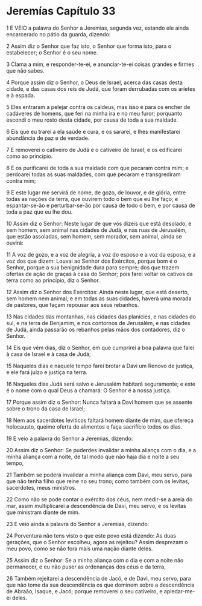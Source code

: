 # Jeremías Capítulo 33

1	E VEIO a palavra do Senhor a Jeremias, segunda vez, estando ele ainda encarcerado no pátio da guarda, dizendo:

2	Assim diz o Senhor que faz isto, o Senhor que forma isto, para o estabelecer; o Senhor é o seu nome.

3	Clama a mim, e responder-te-ei, e anunciar-te-ei coisas grandes e firmes que não sabes.

4	Porque assim diz o Senhor, o Deus de Israel, acerca das casas desta cidade, e das casas dos reis de Judá, que foram derrubadas com os aríetes e à espada.

5	Eles entraram a pelejar contra os caldeus, mas isso é para os encher de cadáveres de homens, que feri na minha ira e no meu furor; porquanto escondi o meu rosto desta cidade, por causa de toda a sua maldade.

6	Eis que eu trarei a ela saúde e cura, e os sararei, e lhes manifestarei abundância de paz e de verdade.

7	E removerei o cativeiro de Judá e o cativeiro de Israel, e os edificarei como ao princípio.

8	E os purificarei de toda a sua maldade com que pecaram contra mim; e perdoarei todas as suas maldades, com que pecaram e transgrediram contra mim;

9	E este lugar me servirá de nome, de gozo, de louvor, e de glória, entre todas as nações da terra, que ouvirem todo o bem que eu lhe faço; e espantar-se-ão e perturbar-se-ão por causa de todo o bem, e por causa de toda a paz que eu lhe dou.

10	Assim diz o Senhor: Neste lugar de que vós dizeis que está desolado, e sem homem, sem animal nas cidades de Judá, e nas ruas de Jerusalém, que estão assoladas, sem homem, sem morador, sem animal, ainda se ouvirá:

11	A voz de gozo, e a voz de alegria, a voz do esposo e a voz da esposa, e a voz dos que dizem: Louvai ao Senhor dos Exércitos, porque bom é o Senhor, porque a sua benignidade dura para sempre; dos que trazem ofertas de ação de graças à casa do Senhor; pois farei voltar os cativos da terra como ao princípio, diz o Senhor.

12	Assim diz o Senhor dos Exércitos: Ainda neste lugar, que está deserto, sem homem nem animal, e em todas as suas cidades, haverá uma morada de pastores, que façam repousar aos seus rebanhos.

13	Nas cidades das montanhas, nas cidades das planícies, e nas cidades do sul, e na terra de Benjamim, e nos contornos de Jerusalém, e nas cidades de Judá, ainda passarão os rebanhos pelas mãos dos contadores, diz o Senhor.

14	Eis que vêm dias, diz o Senhor, em que cumprirei a boa palavra que falei à casa de Israel e à casa de Judá;

15	Naqueles dias e naquele tempo farei brotar a Davi um Renovo de justiça, e ele fará juízo e justiça na terra.

16	Naqueles dias Judá será salvo e Jerusalém habitará seguramente; e este é o nome com o qual Deus a chamará: O Senhor é a nossa justiça.

17	Porque assim diz o Senhor: Nunca faltará a Davi homem que se assente sobre o trono da casa de Israel;

18	Nem aos sacerdotes levíticos faltará homem diante de mim, que ofereça holocausto, queime oferta de alimentos e faça sacrifício todos os dias.

19	E veio a palavra do Senhor a Jeremias, dizendo:

20	Assim diz o Senhor: Se puderdes invalidar a minha aliança com o dia, e a minha aliança com a noite, de tal modo que não haja dia e noite a seu tempo,

21	Também se poderá invalidar a minha aliança com Davi, meu servo, para que não tenha filho que reine no seu trono; como também com os levitas, sacerdotes, meus ministros.

22	Como não se pode contar o exército dos céus, nem medir-se a areia do mar, assim multiplicarei a descendência de Davi, meu servo, e os levitas que ministram diante de mim.

23	E veio ainda a palavra do Senhor a Jeremias, dizendo:

24	Porventura não tens visto o que este povo está dizendo: As duas gerações, que o Senhor escolheu, agora as rejeitou? Assim desprezam o meu povo, como se não fora mais uma nação diante deles.

25	Assim diz o Senhor: Se a minha aliança com o dia e com a noite não permanecer, e eu não puser as ordenanças dos céus e da terra,

26	Também rejeitarei a descendência de Jacó, e de Davi, meu servo, para que não tome da sua descendência os que dominem sobre a descendência de Abraão, Isaque, e Jacó; porque removerei o seu cativeiro, e apiedar-me-ei deles.


